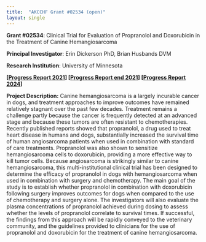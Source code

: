 ```yaml
---
title:  "AKCCHF Grant #02534 (open)"
layout: single
---
```


**Grant #02534**: Clinical Trial for Evaluation of Propranolol and Doxorubicin in the Treatment of Canine Hemangiosarcoma

**Principal Investigator**: Erin Dickerson PhD, Brian Husbands DVM

**Research Institution**: University of Minnesota

**[[Progress Report 2021](/files/akcchf02534ey2summary.pdf)]
[[Progress Report end 2021](/files/akcchf02534my3summary.pdf)]
[[Progress Report 2024](/files/akcchf02534-my5summary.pdf)]**

**Project Description:** Canine hemangiosarcoma is a largely incurable cancer in dogs, and treatment approaches to improve outcomes have remained relatively stagnant over the past few decades. Treatment remains a challenge partly because the cancer is frequently detected at an advanced stage and because these tumors are often resistant to chemotherapies. Recently published reports showed that propranolol, a drug used to treat heart disease in humans and dogs, substantially increased the survival time of human angiosarcoma patients when used in combination with standard of care treatments. Propranolol was also shown to sensitize hemangiosarcoma cells to doxorubicin, providing a more effective way to kill tumor cells. Because angiosarcoma is strikingly similar to canine hemangiosarcoma, this multi-institutional clinical trial has been designed to determine the efficacy of propranolol in dogs with hemangiosarcoma when used in combination with surgery and chemotherapy. The main goal of the study is to establish whether propranolol in combination with doxorubicin following surgery improves outcomes for dogs when compared to the use of chemotherapy and surgery alone. The investigators will also evaluate the plasma concentrations of propranolol achieved during dosing to assess whether the levels of propranolol correlate to survival times. If successful, the findings from this approach will be rapidly conveyed to the veterinary community, and the guidelines provided to clinicians for the use of propranolol and doxorubicin for the treatment of canine hemangiosarcoma.

